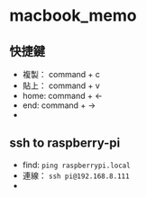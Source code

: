 # macbook_memo

## 快捷鍵

- 複製： command + c
- 貼上： command + v
- home: command + <-
- end:  command + ->
- 

## ssh to raspberry-pi

- find: `ping raspberrypi.local`
- 連線： `ssh pi@192.168.8.111`
- 

